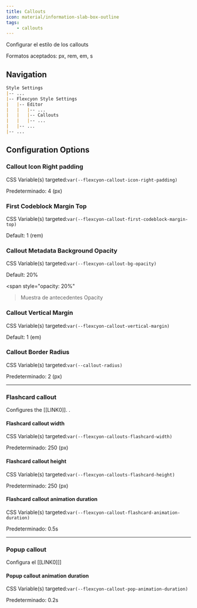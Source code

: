 ```yaml
---
title: Callouts
icon: material/information-slab-box-outline
tags:
    - callouts
---
```


Configurar el estilo de los callouts

Formatos aceptados: px, rem, em, s

## Navigation
```md
Style Settings
|-- ...
|-- Flexcyon Style Settings
|   |-- Editor
|   |   |-- ...
|   |   |-- Callouts
|   |   |-- ...
|   |-- ...
|-- ...
```

## Configuration Options

### Callout Icon Right padding
CSS Variable(s) targeted:`var(--flexcyon-callout-icon-right-padding)`

Predeterminado: 4 (px)

### First Codeblock Margin Top
CSS Variable(s) targeted:`var(--flexcyon-callout-first-codeblock-margin-top)`

Default: 1 (rem)

### Callout Metadata Background Opacity
CSS Variable(s) targeted:`var(--flexcyon-callout-bg-opacity)`

Default: 20%

<span style="opacity: 20%"
>Muestra de antecedentes Opacity</span>

### Callout Vertical Margin
CSS Variable(s) targeted:`var(--flexcyon-callout-vertical-margin)`

Default: 1 (em)

### Callout Border Radius
CSS Variable(s) targeted:`var(--callout-radius)`

Predeterminado: 2 (px)

___
### Flashcard callout
Configures the [[LINK0]].
.

#### Flashcard callout width
CSS Variable(s) targeted:`var(--flexcyon-callouts-flashcard-width)`

Predeterminado: 250 (px)

#### Flashcard callout height
CSS Variable(s) targeted:`var(--flexcyon-callouts-flashcard-height)`

Predeterminado: 250 (px)

#### Flashcard callout animation duration
CSS Variable(s) targeted:`var(--flexcyon-callout-flashcard-animation-duration)`

Predeterminado: 0.5s

___
### Popup callout
Configura el [[LINK0]]]

#### Popup callout animation duration
CSS Variable(s) targeted:`var(--flexcyon-callout-pop-animation-duration)`

Predeterminado: 0.2s